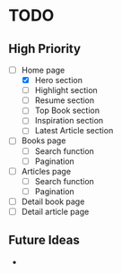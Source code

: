 # TODO

## High Priority

- [ ] Home page
  - [x] Hero section
  - [ ] Highlight section
  - [ ] Resume section
  - [ ] Top Book section
  - [ ] Inspiration section
  - [ ] Latest Article section
- [ ] Books page
  - [ ] Search function
  - [ ] Pagination
- [ ] Articles page
  - [ ] Search function
  - [ ] Pagination
- [ ] Detail book page
- [ ] Detail article page

## Future Ideas

-
